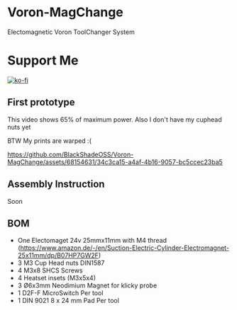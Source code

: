 # Voron-MagChange

Electomagnetic Voron ToolChanger System

# Support Me
[![ko-fi](https://ko-fi.com/img/githubbutton_sm.svg)](https://ko-fi.com/F2F2OWYHP)

## First prototype
This video shows 65% of maximum power. Also I don't have my cuphead nuts yet

BTW My prints are warped :(

https://github.com/BlackShadeOSS/Voron-MagChange/assets/68154631/34c3ca15-a4af-4b16-9057-bc5ccec23ba5

## Assembly Instruction

Soon

## BOM

-   One Electomaget 24v 25mmx11mm with M4 thread (https://www.amazon.de/-/en/Suction-Electric-Cylinder-Electromagnet-25x11mm/dp/B07HP7GW2F)
-   3 M3 Cup Head nuts DIN1587
-   4 M3x8 SHCS Screws
-   4 Heatset insets (M3x5x4)
-   3 Ø6x3mm Neodimium Magnet for klicky probe
-   1 D2F-F MicroSwitch Per tool
-   1 DIN 9021 8 x 24 mm Pad Per tool
